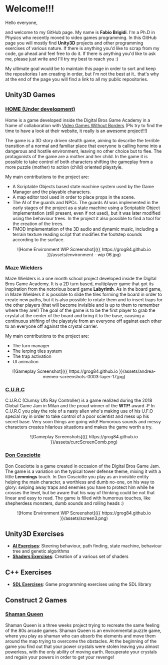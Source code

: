 # Welcome!!!

Hello everyone,

and welcome to my GitHub page. My name is **Fabio Brigidi**. I'm a Ph.D in Physics who recently moved to video games programming. In this GitHub page you will mostly find **Unity3D** projects and other programming exercises of various nature. If there is anything you'd like to scrap from my code, go ahead and feel free to do it. If there is anything you'd like to ask me, please just write and I'll try my best to reach you :)

My ultimate goal would be to maintain this page in order to sort and keep the repositories I am creating in order, but I'm not the best at it.. that's why at the end of the page you will find a link to all my public repositories.


## Unity3D Games

### [HOME (Under development)](https://github.com/Grog84/BigOne)

Home is a game developed inside the Digital Bros Game Academy in a frame of collaboration with [Video Games Without Borders](http://vgwb.org/) (Pls try to find the time to have a look at their website, it really is an awesome project!!!)

The game is a 3D story driven stealth game, aiming to describe the terrible transition of a normal and familiar place that everyone is calling home into a dangerous and hostile environment, leaving no other choice but to flee. The protagonists of the game are a mother and her child. In the game it is possible to take control of both characters shifting the gameplay from a more puzzle (mother) to action (child) oriented playstyle. 

My main contributions to the project are:
- A Scriptable Objects based state machine system used by the Game Manager and the playable characters.
- A map editor tool used in order to place props in the scene.
- The AI of the guards and NPCs. The guards AI was implemented in the early stages of the project as a state machine using a Scriptable Object implementation (still present, even if not used), but it was later modified using the behaviour trees. In the project it also possible to find a tool for the creation of the trees.
- FMOD implementation of the 3D audio and dynamic music, including a terrain texture reading script that modifies the footstep sounds according to the surface.

<p align="center">
![Home Environment WIP Screenshot]({{ https://grog84.github.io }}/assets/environment - wip 06.jpg)
</p>

### [Maze Wielders](https://github.com/Grog84/LabirintoMagico.git)

Maze Wielders is a one month school project developed inside the Digital Bros Game Academy. It is a 2D turn based, multiplayer game that got its inspiration from the notorious board game **Labyrinth**. As in the board game, in Maze Wielders it is possible to slide the tiles forming the board in order to create new paths, but it is also possible to rotate them and to insert traps for the other players (that will become invisible and is up to them to remember where they are!) The goal of the game is to be the first player to grab the crystal at the center of the board and bring it to the base, causing a continuous shifting of the playstyle from an everyone off against each other to an everyone off against the crystal carrier.

My main contributions to the project are:
- The turn manager
- The lerping tiles system
- The trap activation
- UI animation

<p align="center">
![Gameplay Screenshot]({{ https://grog84.github.io }}/assets/andrea-memeo-screenshots-0003-layer-17.jpg)
</p>

### [C.U.R.C](https://github.com/Grog84/GGJ18)

C.U.R.C (Clumsy Ufo Ray Controller) is a game realized during the 2018 Global Game Jam in Milan and the proud winner of the **WTF!** award :P
In C.U.R.C you play the role of a nasty alien who's making use of his U.F.O special ray in order to take control of a poor scientist and mess up his secret base. Very soon things are going wild! Humorous sounds and messy characters creates hilarious situations and makes the game worth a try.

<p align="center">
![Gameplay Screenshots]({{ https://grog84.github.io }}/assets/curcScreenComb.png)
</p>

### [Don Cosciotte](https://github.com/Grog84/DBGAGameJam)

Don Cosciotte is a game created in occasion of the Digital Bros Game Jam. The game is a variation on the typical tower defense theme, mixing it with a little **Lemmings** touch. In Don Cosciotte you play as an invisible entity helping the main character, a worthless and dumb no-one, on his way to glory: swiping away traps and enemies you have to protect him while he crosses the level, but be aware that his way of thinking could be not that linear and easy to read. The game is filled with humorous touches, like shepherdess monsters, dumb sounds and rolling heads :)

<p align="center">
![Home Environment WIP Screenshot]({{ https://grog84.github.io }}/assets/screen3.png)
</p>

## Unity3D Exercises

- [**AI Exercises**](https://github.com/Grog84/UnityAITest): Steering behaviour, path finding, state machine, behaviour tree and genetic algorithms
- [**Shaders Exercises**](https://github.com/Grog84/ShadersTest): Creation of a various set of shaders

## C++ Exercises

- [**SDL Exercises**](https://github.com/Grog84/SDL_Tutorial): Game programming exercises using the SDL library

## Construct 2 Games

### [Shaman Queen](https://github.com/Grog84/Shaman)

Shaman Queen is a three weeks project trying to recreate the same feeling of the 80s arcade games. Shaman Queen is an environmental puzzle game, where you play as shaman who can absorb the elements and move them around the map trying to overcome the obstacles. At the beginning of the game you find out that your power crystals were stolen leaving you almost powerless, with the only ability of moving earth. Recuperate your crystals and regain your powers in order to get your revenge!
